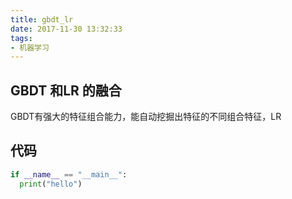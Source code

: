 ```yaml
---
title: gbdt_lr
date: 2017-11-30 13:32:33
tags:
- 机器学习
---
```



## GBDT 和LR 的融合
GBDT有强大的特征组合能力，能自动挖掘出特征的不同组合特征，LR

## 代码
```python
if __name__ == "__main__":
  print("hello")
```
